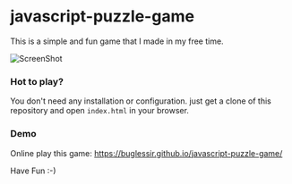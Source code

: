 # javascript-puzzle-game
This is a simple and fun game that I made in my free time.
 
![ScreenShot](https://i.imgur.com/XcnVZfZ.png "Screenshot")

### Hot to play?
You don't need any installation or configuration. just get a clone of this repository and open `index.html` in your browser.

### Demo

Online play this game: https://buglessir.github.io/javascript-puzzle-game/

Have Fun :-)
